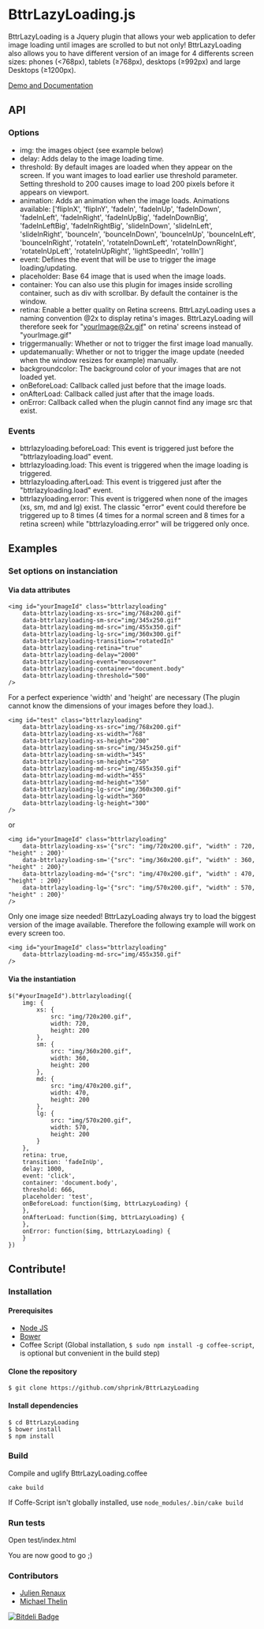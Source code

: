 BttrLazyLoading.js
==================

BttrLazyLoading is a Jquery plugin that allows your web application to defer image loading until images are scrolled to but not only! BttrLazyLoading also allows you to have different version of an image for 4 differents screen sizes: phones (<768px), tablets (≥768px), desktops (≥992px) and large Desktops (≥1200px).

[Demo and Documentation](http://bttrlazyloading.julienrenaux.fr/)

## API

### Options

* img: the images object (see example below)
* delay: Adds delay to the image loading time.
* threshold: By default images are loaded when they appear on the screen. If you want images to load earlier use threshold parameter. Setting threshold to 200 causes image to load 200 pixels before it appears on viewport.
* animation: Adds an animation when the image loads. Animations available: ['flipInX', 'flipInY', 'fadeIn', 'fadeInUp', 'fadeInDown', 'fadeInLeft', 'fadeInRight', 'fadeInUpBig', 'fadeInDownBig', 'fadeInLeftBig', 'fadeInRightBig', 'slideInDown', 'slideInLeft', 'slideInRight', 'bounceIn', 'bounceInDown', 'bounceInUp', 'bounceInLeft', 'bounceInRight', 'rotateIn', 'rotateInDownLeft', 'rotateInDownRight', 'rotateInUpLeft', 'rotateInUpRight', 'lightSpeedIn', 'rollIn']
* event: Defines the event that will be use to trigger the image loading/updating.
* placeholder: Base 64 image that is used when the image loads.
* container: You can also use this plugin for images inside scrolling container, such as div with scrollbar. By default the container is the window.
* retina: Enable a better quality on Retina screens. BttrLazyLoading uses a naming convention @2x to display retina's images. BttrLazyLoading will therefore seek for "yourImage@2x.gif" on retina' screens instead of "yourImage.gif"
* triggermanually: Whether or not to trigger the first image load manually.
* updatemanually: Whether or not to trigger the image update (needed when the window resizes for example) manually.
* backgroundcolor: The background color of your images that are not loaded yet.
* onBeforeLoad: Callback called just before that the image loads.
* onAfterLoad: Callback called just after that the image loads.
* onError: Callback called when the plugin cannot find any image src that exist.

### Events

* bttrlazyloading.beforeLoad: This event is triggered just before the "bttrlazyloading.load" event.
* bttrlazyloading.load: This event is triggered when the image loading is triggered. 
* bttrlazyloading.afterLoad: This event is triggered just after the "bttrlazyloading.load" event.
* bttrlazyloading.error: This event is triggered when none of the images (xs, sm, md and lg) exist. The classic "error" event could therefore be triggered up to 8 times (4 times for a normal screen and 8 times for a retina screen) while "bttrlazyloading.error" will be triggered only once.

## Examples

### Set options on instanciation

#### Via data attributes

```
<img id="yourImageId" class="bttrlazyloading"
	data-bttrlazyloading-xs-src="img/768x200.gif"
	data-bttrlazyloading-sm-src="img/345x250.gif"
	data-bttrlazyloading-md-src="img/455x350.gif"
	data-bttrlazyloading-lg-src="img/360x300.gif"
	data-bttrlazyloading-transition="rotatedIn"
	data-bttrlazyloading-retina="true"
	data-bttrlazyloading-delay="2000"
	data-bttrlazyloading-event="mouseover"
	data-bttrlazyloading-container="document.body"
	data-bttrlazyloading-threshold="500"
/>
```

For a perfect experience 'width' and 'height' are necessary (The plugin cannot know the dimensions of your images before they load.).

```
<img id="test" class="bttrlazyloading"
	data-bttrlazyloading-xs-src="img/768x200.gif"
	data-bttrlazyloading-xs-width="768"
	data-bttrlazyloading-xs-height="200"
	data-bttrlazyloading-sm-src="img/345x250.gif"
	data-bttrlazyloading-sm-width="345"
	data-bttrlazyloading-sm-height="250"
	data-bttrlazyloading-md-src="img/455x350.gif"
	data-bttrlazyloading-md-width="455"
	data-bttrlazyloading-md-height="350"
	data-bttrlazyloading-lg-src="img/360x300.gif"
	data-bttrlazyloading-lg-width="360"
	data-bttrlazyloading-lg-height="300"
/>
```

or

```
<img id="yourImageId" class="bttrlazyloading"
	data-bttrlazyloading-xs='{"src": "img/720x200.gif", "width" : 720,  "height" : 200}'
	data-bttrlazyloading-sm='{"src": "img/360x200.gif", "width" : 360,  "height" : 200}'
	data-bttrlazyloading-md='{"src": "img/470x200.gif", "width" : 470,  "height" : 200}'
	data-bttrlazyloading-lg='{"src": "img/570x200.gif", "width" : 570,  "height" : 200}'
/>
```

Only one image size needed! BttrLazyLoading always try to load the biggest version of the image available. Therefore the following example will work on every screen too.

```
<img id="yourImageId" class="bttrlazyloading"
	data-bttrlazyloading-md-src="img/455x350.gif"
/>
```

#### Via the instantiation

```
$("#yourImageId").bttrlazyloading({
	img: {
		xs: {
			src: "img/720x200.gif",
			width: 720,
			height: 200
		},
		sm: {
			src: "img/360x200.gif",
			width: 360,
			height: 200
		},
		md: {
			src: "img/470x200.gif",
			width: 470,
			height: 200
		},
		lg: {
			src: "img/570x200.gif",
			width: 570,
			height: 200
		}
	},
	retina: true,
	transition: 'fadeInUp',
	delay: 1000,
	event: 'click',
	container: 'document.body',
	threshold: 666,
	placeholder: 'test',
	onBeforeLoad: function($img, bttrLazyLoading) {
	},
	onAfterLoad: function($img, bttrLazyLoading) {
	},
	onError: function($img, bttrLazyLoading) {
	}
})
```


## Contribute!

### Installation

#### Prerequisites
+ [Node JS](http://julienrenaux.fr/2013/05/16/how-to-install-node-js-coffeescript-less-and-uglify-js-on-ubuntu/)
+ [Bower](http://julienrenaux.fr/2013/09/12/bower/)
+ Coffee Script (Global installation, `$ sudo npm install -g coffee-script`, is optional but convenient in the build step)

#### Clone the repository
`$ git clone https://github.com/shprink/BttrLazyLoading`

#### Install dependencies
```
$ cd BttrLazyLoading
$ bower install
$ npm install
```

### Build
Compile and uglify BttrLazyLoading.coffee
```
cake build
```
If Coffe-Script isn't globally installed, use `node_modules/.bin/cake build`

### Run tests
Open test/index.html

You are now good to go ;)

### Contributors

* [Julien Renaux](https://github.com/shprink)
* [Michael Thelin](https://github.com/thelinmichael)

[![Bitdeli Badge](https://d2weczhvl823v0.cloudfront.net/shprink/bttrlazyloading/trend.png)](https://bitdeli.com/free "Bitdeli Badge")

